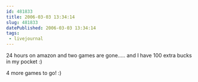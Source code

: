```yaml
---
id: 481833
title: 2006-03-03 13:34:14
slug: 481833
datePublished: 2006-03-03 13:34:14
tags:
 - livejournal
---
```


24 hours on amazon and two games are gone..... and I have 100 extra bucks in my pocket :)

4 more games to go! :)
